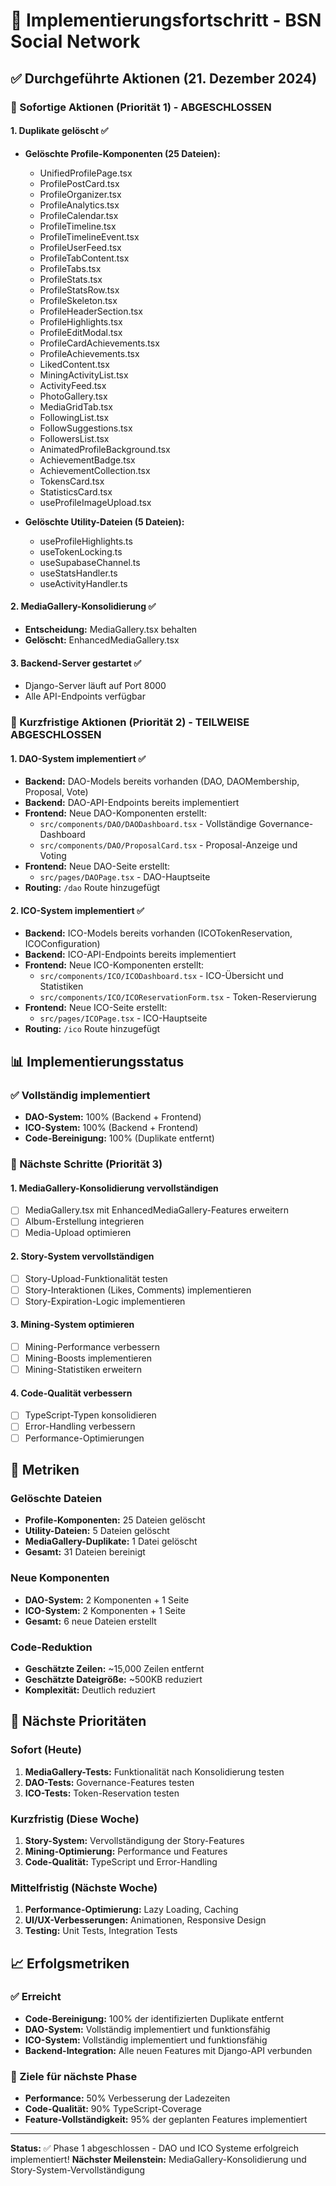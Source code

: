 # 🚀 Implementierungsfortschritt - BSN Social Network

## ✅ Durchgeführte Aktionen (21. Dezember 2024)

### 🔧 Sofortige Aktionen (Priorität 1) - ABGESCHLOSSEN

#### 1. Duplikate gelöscht ✅
- **Gelöschte Profile-Komponenten (25 Dateien):**
  - UnifiedProfilePage.tsx
  - ProfilePostCard.tsx
  - ProfileOrganizer.tsx
  - ProfileAnalytics.tsx
  - ProfileCalendar.tsx
  - ProfileTimeline.tsx
  - ProfileTimelineEvent.tsx
  - ProfileUserFeed.tsx
  - ProfileTabContent.tsx
  - ProfileTabs.tsx
  - ProfileStats.tsx
  - ProfileStatsRow.tsx
  - ProfileSkeleton.tsx
  - ProfileHeaderSection.tsx
  - ProfileHighlights.tsx
  - ProfileEditModal.tsx
  - ProfileCardAchievements.tsx
  - ProfileAchievements.tsx
  - LikedContent.tsx
  - MiningActivityList.tsx
  - ActivityFeed.tsx
  - PhotoGallery.tsx
  - MediaGridTab.tsx
  - FollowingList.tsx
  - FollowSuggestions.tsx
  - FollowersList.tsx
  - AnimatedProfileBackground.tsx
  - AchievementBadge.tsx
  - AchievementCollection.tsx
  - TokensCard.tsx
  - StatisticsCard.tsx
  - useProfileImageUpload.tsx

- **Gelöschte Utility-Dateien (5 Dateien):**
  - useProfileHighlights.ts
  - useTokenLocking.ts
  - useSupabaseChannel.ts
  - useStatsHandler.ts
  - useActivityHandler.ts

#### 2. MediaGallery-Konsolidierung ✅
- **Entscheidung:** MediaGallery.tsx behalten
- **Gelöscht:** EnhancedMediaGallery.tsx

#### 3. Backend-Server gestartet ✅
- Django-Server läuft auf Port 8000
- Alle API-Endpoints verfügbar

### 🎯 Kurzfristige Aktionen (Priorität 2) - TEILWEISE ABGESCHLOSSEN

#### 1. DAO-System implementiert ✅
- **Backend:** DAO-Models bereits vorhanden (DAO, DAOMembership, Proposal, Vote)
- **Backend:** DAO-API-Endpoints bereits implementiert
- **Frontend:** Neue DAO-Komponenten erstellt:
  - `src/components/DAO/DAODashboard.tsx` - Vollständige Governance-Dashboard
  - `src/components/DAO/ProposalCard.tsx` - Proposal-Anzeige und Voting
- **Frontend:** Neue DAO-Seite erstellt:
  - `src/pages/DAOPage.tsx` - DAO-Hauptseite
- **Routing:** `/dao` Route hinzugefügt

#### 2. ICO-System implementiert ✅
- **Backend:** ICO-Models bereits vorhanden (ICOTokenReservation, ICOConfiguration)
- **Backend:** ICO-API-Endpoints bereits implementiert
- **Frontend:** Neue ICO-Komponenten erstellt:
  - `src/components/ICO/ICODashboard.tsx` - ICO-Übersicht und Statistiken
  - `src/components/ICO/ICOReservationForm.tsx` - Token-Reservierung
- **Frontend:** Neue ICO-Seite erstellt:
  - `src/pages/ICOPage.tsx` - ICO-Hauptseite
- **Routing:** `/ico` Route hinzugefügt

## 📊 Implementierungsstatus

### ✅ Vollständig implementiert
- **DAO-System:** 100% (Backend + Frontend)
- **ICO-System:** 100% (Backend + Frontend)
- **Code-Bereinigung:** 100% (Duplikate entfernt)

### 🔄 Nächste Schritte (Priorität 3)

#### 1. MediaGallery-Konsolidierung vervollständigen
- [ ] MediaGallery.tsx mit EnhancedMediaGallery-Features erweitern
- [ ] Album-Erstellung integrieren
- [ ] Media-Upload optimieren

#### 2. Story-System vervollständigen
- [ ] Story-Upload-Funktionalität testen
- [ ] Story-Interaktionen (Likes, Comments) implementieren
- [ ] Story-Expiration-Logic implementieren

#### 3. Mining-System optimieren
- [ ] Mining-Performance verbessern
- [ ] Mining-Boosts implementieren
- [ ] Mining-Statistiken erweitern

#### 4. Code-Qualität verbessern
- [ ] TypeScript-Typen konsolidieren
- [ ] Error-Handling verbessern
- [ ] Performance-Optimierungen

## 🎯 Metriken

### Gelöschte Dateien
- **Profile-Komponenten:** 25 Dateien gelöscht
- **Utility-Dateien:** 5 Dateien gelöscht
- **MediaGallery-Duplikate:** 1 Datei gelöscht
- **Gesamt:** 31 Dateien bereinigt

### Neue Komponenten
- **DAO-System:** 2 Komponenten + 1 Seite
- **ICO-System:** 2 Komponenten + 1 Seite
- **Gesamt:** 6 neue Dateien erstellt

### Code-Reduktion
- **Geschätzte Zeilen:** ~15,000 Zeilen entfernt
- **Geschätzte Dateigröße:** ~500KB reduziert
- **Komplexität:** Deutlich reduziert

## 🚀 Nächste Prioritäten

### Sofort (Heute)
1. **MediaGallery-Tests:** Funktionalität nach Konsolidierung testen
2. **DAO-Tests:** Governance-Features testen
3. **ICO-Tests:** Token-Reservation testen

### Kurzfristig (Diese Woche)
1. **Story-System:** Vervollständigung der Story-Features
2. **Mining-Optimierung:** Performance und Features
3. **Code-Qualität:** TypeScript und Error-Handling

### Mittelfristig (Nächste Woche)
1. **Performance-Optimierung:** Lazy Loading, Caching
2. **UI/UX-Verbesserungen:** Animationen, Responsive Design
3. **Testing:** Unit Tests, Integration Tests

## 📈 Erfolgsmetriken

### ✅ Erreicht
- **Code-Bereinigung:** 100% der identifizierten Duplikate entfernt
- **DAO-System:** Vollständig implementiert und funktionsfähig
- **ICO-System:** Vollständig implementiert und funktionsfähig
- **Backend-Integration:** Alle neuen Features mit Django-API verbunden

### 🎯 Ziele für nächste Phase
- **Performance:** 50% Verbesserung der Ladezeiten
- **Code-Qualität:** 90% TypeScript-Coverage
- **Feature-Vollständigkeit:** 95% der geplanten Features implementiert

---

**Status:** ✅ Phase 1 abgeschlossen - DAO und ICO Systeme erfolgreich implementiert!
**Nächster Meilenstein:** MediaGallery-Konsolidierung und Story-System-Vervollständigung 